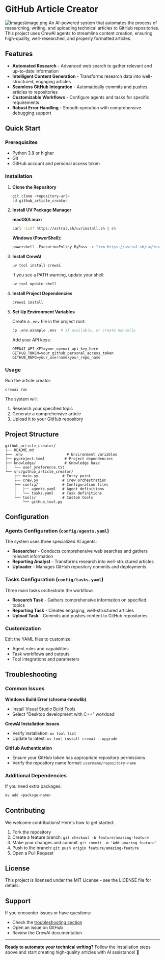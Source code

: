 # GitHub Article Creator
![images\image.png](image.png)
An AI-powered system that automates the process of researching, writing, and uploading technical articles to GitHub repositories. This project uses CrewAI agents to streamline content creation, ensuring high-quality, well-researched, and properly formatted articles.

## Features

- **Automated Research** - Advanced web search to gather relevant and up-to-date information
- **Intelligent Content Generation** - Transforms research data into well-structured, engaging articles
- **Seamless GitHub Integration** - Automatically commits and pushes articles to repositories
- **Customizable Workflows** - Configure agents and tasks for specific requirements
- **Robust Error Handling** - Smooth operation with comprehensive debugging support

## Quick Start

### Prerequisites

- Python 3.8 or higher
- Git
- GitHub account and personal access token

### Installation

1. **Clone the Repository**
   ```bash
   git clone <repository-url>
   cd github_article_creator
   ```

2. **Install UV Package Manager**
   
   **macOS/Linux:**
   ```bash
   curl -LsSf https://astral.sh/uv/install.sh | sh
   ```
   
   **Windows (PowerShell):**
   ```powershell
   powershell -ExecutionPolicy ByPass -c "irm https://astral.sh/uv/install.ps1 | iex"
   ```

3. **Install CrewAI**
   ```bash
   uv tool install crewai
   ```
   
   If you see a PATH warning, update your shell:
   ```bash
   uv tool update-shell
   ```

4. **Install Project Dependencies**
   ```bash
   crewai install
   ```

5. **Set Up Environment Variables**
   
   Create a `.env` file in the project root:
   ```bash
   cp .env.example .env  # if available, or create manually
   ```
   
   Add your API keys:
   ```env
   OPENAI_API_KEY=your_openai_api_key_here
   GITHUB_TOKEN=your_github_personal_access_token
   GITHUB_REPO=your_username/your_repo_name
   ```

### Usage

Run the article creator:
```bash
crewai run
```

The system will:
1. Research your specified topic
2. Generate a comprehensive article
3. Upload it to your GitHub repository

## Project Structure

```
github_article_creator/
├── README.md
├── .env                    # Environment variables
├── pyproject.toml         # Project dependencies
├── knowledge/             # Knowledge base
│   └── user_preference.txt
└── src/github_article_creator/
    ├── main.py           # Entry point
    ├── crew.py           # Crew orchestration
    ├── config/           # Configuration files
    │   ├── agents.yaml   # Agent definitions
    │   └── tasks.yaml    # Task definitions
    └── tools/            # Custom tools
        └── github_tool.py
```

## Configuration

### Agents Configuration (`config/agents.yaml`)

The system uses three specialized AI agents:

- **Researcher** - Conducts comprehensive web searches and gathers relevant information
- **Reporting Analyst** - Transforms research into well-structured articles
- **Uploader** - Manages GitHub repository commits and deployments

### Tasks Configuration (`config/tasks.yaml`)

Three main tasks orchestrate the workflow:

- **Research Task** - Gathers comprehensive information on specified topics
- **Reporting Task** - Creates engaging, well-structured articles
- **Upload Task** - Commits and pushes content to GitHub repositories

### Customization

Edit the YAML files to customize:
- Agent roles and capabilities
- Task workflows and outputs
- Tool integrations and parameters

## Troubleshooting

### Common Issues

**Windows Build Error (chroma-hnswlib)**
- Install [Visual Studio Build Tools](https://visualstudio.microsoft.com/downloads/)
- Select "Desktop development with C++" workload

**CrewAI Installation Issues**
- Verify installation: `uv tool list`
- Update to latest: `uv tool install crewai --upgrade`

**GitHub Authentication**
- Ensure your GitHub token has appropriate repository permissions
- Verify the repository name format: `username/repository-name`

### Additional Dependencies

If you need extra packages:
```bash
uv add <package-name>
```

## Contributing

We welcome contributions! Here's how to get started:

1. Fork the repository
2. Create a feature branch: `git checkout -b feature/amazing-feature`
3. Make your changes and commit: `git commit -m 'Add amazing feature'`
4. Push to the branch: `git push origin feature/amazing-feature`
5. Open a Pull Request

## License

This project is licensed under the MIT License - see the LICENSE file for details.

## Support

If you encounter issues or have questions:
- Check the [troubleshooting section](#troubleshooting)
- Open an issue on GitHub
- Review the CrewAI documentation

---

**Ready to automate your technical writing?** Follow the installation steps above and start creating high-quality articles with AI assistance! 🚀

